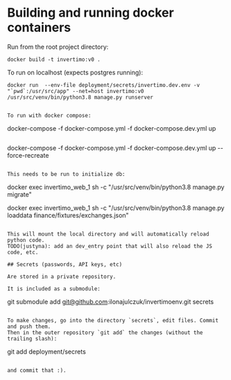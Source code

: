 # Building and running docker containers

Run from the root project directory:

```shell
docker build -t invertimo:v0 .
```

To run on localhost (expects postgres running):

```shell
docker run  --env-file deployment/secrets/invertimo.dev.env -v "`pwd`:/usr/src/app" --net=host invertimo:v0 /usr/src/venv/bin/python3.8 manage.py runserver


To run with docker compose:

```
docker-compose -f docker-compose.yml -f docker-compose.dev.yml up
```

```
docker-compose -f docker-compose.yml -f docker-compose.dev.yml up --force-recreate
```

This needs to be run to initialize db:

```
docker exec invertimo_web_1 sh -c "/usr/src/venv/bin/python3.8 manage.py migrate"

docker exec invertimo_web_1 sh -c "/usr/src/venv/bin/python3.8 manage.py loaddata finance/fixtures/exchanges.json"
```

This will mount the local directory and will automatically reload python code.
TODO(justyna): add an dev_entry point that will also reload the JS code, etc.

## Secrets (passwords, API keys, etc)

Are stored in a private repository.

It is included as a submodule:

```
git submodule add git@github.com:ilonajulczuk/invertimoenv.git secrets
```

To make changes, go into the directory `secrets`, edit files. Commit and push them.
Then in the outer repository `git add` the changes (without the trailing slash):

```
git add deployment/secrets
```

and commit that :).